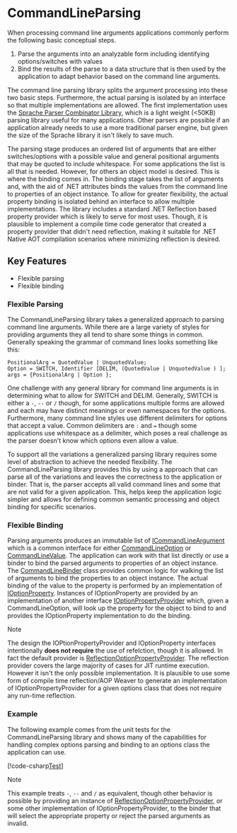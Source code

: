 # CommandLineParsing
When processing command line arguments applications commonly perform the following basic conceptual steps.

1. Parse the arguments into an analyzable form including identifying options/switches with values
1. Bind the results of the parse to a data structure that is then used by the application to adapt
   behavior based on the command line arguments.

The command line parsing library splits the argument processing into these two basic steps. Furthermore,
the actual parsing is isolated by an interface so that multiple implementations are allowed. The first
implementation uses the [Sprache Parser Combinator Library](https://github.com/sprache/Sprache), which
is a light weight (<50KB) parsing library useful for many applications. Other parsers are possible if
an application already needs to use a more traditional parser engine, but given the size of the Sprache
library it isn't likely to save much.

The parsing stage produces an ordered list of arguments that are either switches/options with a possible
value and general positional arguments that may be quoted to include whitespace. For some applications
the list is all that is needed. However, for others an object model is desired. This is where the binding
comes in. The binding stage takes the list of arguments and, with the aid of .NET attributes binds the
values from the command line to properties of an object instance. To allow for greater flexibility, the
actual property binding is isolated behind an interface to allow multiple implementations. The library
includes a standard .NET Reflection based property provider which is likely to serve for most uses. Though,
it is plausible to implement a compile time code generator that created a property provider that didn't need
reflection, making it suitable for .NET Native AOT compilation scenarios where minimizing reflection is desired.

## Key Features
* Flexible parsing
* Flexible binding

### Flexible Parsing
The CommandLineParsing library takes a generalized approach to parsing command line arguments. While there
are a large variety of styles for providing arguments they all tend to share some things in common. Generally
speaking the grammar of command lines looks something like this:

``` EBNF
PositionalArg = QuotedValue | UnquotedValue;
Option = SWITCH, Identifier [DELIM, (QuotedValue | UnquotedValue ) ];
args = {PositionalArg | Option };
```

One challenge with any general library for command line arguments is in determining what to allow for SWITCH
and DELIM. Generally, SWITCH is either a `-`, `--` or `/` though, for some applications multiple forms are
allowed and each may have distinct meanings or even namespaces for the options. Furthermore, many command line
styles use different delimiters for options that accept a value. Common delimiters are `:` and `=` though some
applications use whitespace as a delimiter, which poses a real challenge as the parser doesn't know which options
even allow a value.

To support all the variations a generalized parsing library requires some level of abstraction to achieve the
needed flexibility. The CommandLineParsing library provides this by using a approach that can parse all of the
variations and leaves the correctness to the application or binder. That is, the parser accepts all valid command
lines and some that are not valid for a given application. This, helps keep the application logic simpler and
allows for defining common semantic processing and object binding for specific scenarios.

### Flexible Binding
Parsing arguments produces an immutable list of [ICommandLineArgument](xref:Ubiquity.CommandLineParsing.ICommandLineArgument)
which is a common interface for either [CommandLineOption](xref:Ubiquity.CommandLineParsing.CommandLineOption) or
[CommandLineValue](xref:Ubiquity.CommandLineParsing.CommandLineValue). The application can work with that list directly
or use a binder to bind the parsed arguments to properties of an object instance. The
[CommandLineBinder](xref:Ubiquity.CommandLineParsing.CommandLineBinder) class provides common logic for walking the list
of arguments to bind the properties to an object instance. The actual binding of the value to the property is performed
by an implementation of [IOptionProperty](xref:Ubiquity.CommandLineParsing.IOptionProperty). Instances of IOptionProperty
are provided by an implementation of another interface
[IOptionPropertyProvider](xref:Ubiquity.CommandLineParsing.IOptionPropertyProvider) which, given a CommandLineOption,
will look up the property for the object to bind to and provides the IOptionProperty implementation to do the binding.

>[!NOTE]
>The design the IOPtionPropertyProvider and IOptionProperty interfaces intentionally **does not require** the use of
>refelction, though it is allowed. In fact the default provider is
>[ReflectionOptionPropertyProvider](xref:Ubiquity.CommandLineParsing.ReflectionOptionPropertyProvider). The reflection
> provider covers the large majority of cases for JIT runtime execution. However it isn't the only possible
> implementation. It is plausible to use some form of compile time reflection/AOP Weaver to generate an implementation
> of IOptionPropertyProvider for a given options class that does not require any run-time reflection.

### Example
The following example comes from the unit tests for the CommandLineParsing library and shows many of the capabilities
for handling complex options parsing and binding to an options class the application can use.

[!code-csharp[Test](../Ubiquity.CommandLineParsing.Monad.UT/BinderTests.cs)]

>[!NOTE]
>This example treats `-`, `--` and `/` as equivalent, though other behavior is possible
>by providing an instance of [ReflectionOptionPropertyProvider](xref:Ubiquity.CommandLineParsing.ReflectionOptionPropertyProvider),
>or some other implementation of IOptionPropertyProvider, to the binder that will select the appropriate property or
>reject the parsed arguments as invalid.
